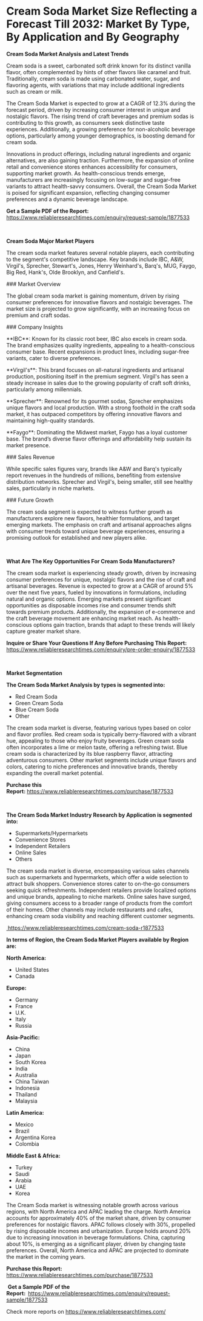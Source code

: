 <p><h1>Cream Soda Market Size Reflecting a Forecast Till 2032: Market By Type, By Application and By Geography</h1></p><p><strong>Cream Soda Market Analysis and Latest Trends</strong></p>
<p><p>Cream soda is a sweet, carbonated soft drink known for its distinct vanilla flavor, often complemented by hints of other flavors like caramel and fruit. Traditionally, cream soda is made using carbonated water, sugar, and flavoring agents, with variations that may include additional ingredients such as cream or milk.</p><p>The Cream Soda Market is expected to grow at a CAGR of 12.3% during the forecast period, driven by increasing consumer interest in unique and nostalgic flavors. The rising trend of craft beverages and premium sodas is contributing to this growth, as consumers seek distinctive taste experiences. Additionally, a growing preference for non-alcoholic beverage options, particularly among younger demographics, is boosting demand for cream soda.</p><p>Innovations in product offerings, including natural ingredients and organic alternatives, are also gaining traction. Furthermore, the expansion of online retail and convenience stores enhances accessibility for consumers, supporting market growth. As health-conscious trends emerge, manufacturers are increasingly focusing on low-sugar and sugar-free variants to attract health-savvy consumers. Overall, the Cream Soda Market is poised for significant expansion, reflecting changing consumer preferences and a dynamic beverage landscape.</p></p>
<p><strong>Get a Sample PDF of the Report:&nbsp;</strong> <a href="https://www.reliableresearchtimes.com/enquiry/request-sample/1877533?utm_campaign=2476&utm_medium=2&utm_source=Github&utm_content=ia&utm_term=14022025&utm_id=cream-soda">https://www.reliableresearchtimes.com/enquiry/request-sample/1877533</a></p>
<p>&nbsp;</p>
<p><strong>Cream Soda Major Market Players</strong></p>
<p><p>The cream soda market features several notable players, each contributing to the segment's competitive landscape. Key brands include IBC, A&W, Virgil's, Sprecher, Stewart's, Jones, Henry Weinhard's, Barq's, MUG, Faygo, Big Red, Hank's, Olde Brooklyn, and Canfield's. </p><p>### Market Overview</p><p>The global cream soda market is gaining momentum, driven by rising consumer preferences for innovative flavors and nostalgic beverages. The market size is projected to grow significantly, with an increasing focus on premium and craft sodas.</p><p>### Company Insights</p><p>**IBC**: Known for its classic root beer, IBC also excels in cream soda. The brand emphasizes quality ingredients, appealing to a health-conscious consumer base. Recent expansions in product lines, including sugar-free variants, cater to diverse preferences.</p><p>**Virgil's**: This brand focuses on all-natural ingredients and artisanal production, positioning itself in the premium segment. Virgil's has seen a steady increase in sales due to the growing popularity of craft soft drinks, particularly among millennials.</p><p>**Sprecher**: Renowned for its gourmet sodas, Sprecher emphasizes unique flavors and local production. With a strong foothold in the craft soda market, it has outpaced competitors by offering innovative flavors and maintaining high-quality standards.</p><p>**Faygo**: Dominating the Midwest market, Faygo has a loyal customer base. The brand’s diverse flavor offerings and affordability help sustain its market presence.</p><p>### Sales Revenue</p><p>While specific sales figures vary, brands like A&W and Barq's typically report revenues in the hundreds of millions, benefiting from extensive distribution networks. Sprecher and Virgil's, being smaller, still see healthy sales, particularly in niche markets.</p><p>### Future Growth</p><p>The cream soda segment is expected to witness further growth as manufacturers explore new flavors, healthier formulations, and target emerging markets. The emphasis on craft and artisanal approaches aligns with consumer trends toward unique beverage experiences, ensuring a promising outlook for established and new players alike.</p></p>
<p>&nbsp;</p>
<p><strong>What Are The Key Opportunities For Cream Soda Manufacturers?</strong></p>
<p><p>The cream soda market is experiencing steady growth, driven by increasing consumer preferences for unique, nostalgic flavors and the rise of craft and artisanal beverages. Revenue is expected to grow at a CAGR of around 5% over the next five years, fueled by innovations in formulations, including natural and organic options. Emerging markets present significant opportunities as disposable incomes rise and consumer trends shift towards premium products. Additionally, the expansion of e-commerce and the craft beverage movement are enhancing market reach. As health-conscious options gain traction, brands that adapt to these trends will likely capture greater market share.</p></p>
<p><strong>Inquire or Share Your Questions If Any Before Purchasing This Report:</strong> <a href="https://www.reliableresearchtimes.com/enquiry/pre-order-enquiry/1877533?utm_campaign=2476&utm_medium=2&utm_source=Github&utm_content=ia&utm_term=14022025&utm_id=cream-soda">https://www.reliableresearchtimes.com/enquiry/pre-order-enquiry/1877533</a></p>
<p>&nbsp;</p>
<p><strong>Market Segmentation</strong></p>
<p><strong>The Cream Soda Market Analysis by types is segmented into:</strong></p>
<p><ul><li>Red Cream Soda</li><li>Green Cream Soda</li><li>Blue Cream Soda</li><li>Other</li></ul></p>
<p><p>The cream soda market is diverse, featuring various types based on color and flavor profiles. Red cream soda is typically berry-flavored with a vibrant hue, appealing to those who enjoy fruity beverages. Green cream soda often incorporates a lime or melon taste, offering a refreshing twist. Blue cream soda is characterized by its blue raspberry flavor, attracting adventurous consumers. Other market segments include unique flavors and colors, catering to niche preferences and innovative brands, thereby expanding the overall market potential.</p></p>
<p><strong>Purchase this Report:&nbsp;</strong><a href="https://www.reliableresearchtimes.com/purchase/1877533?utm_campaign=2476&utm_medium=2&utm_source=Github&utm_content=ia&utm_term=14022025&utm_id=cream-soda">https://www.reliableresearchtimes.com/purchase/1877533</a></p>
<p>&nbsp;</p>
<p><strong>The Cream Soda Market Industry Research by Application is segmented into:</strong></p>
<p><ul><li>Supermarkets/Hypermarkets</li><li>Convenience Stores</li><li>Independent Retailers</li><li>Online Sales</li><li>Others</li></ul></p>
<p><p>The cream soda market is diverse, encompassing various sales channels such as supermarkets and hypermarkets, which offer a wide selection to attract bulk shoppers. Convenience stores cater to on-the-go consumers seeking quick refreshments. Independent retailers provide localized options and unique brands, appealing to niche markets. Online sales have surged, giving consumers access to a broader range of products from the comfort of their homes. Other channels may include restaurants and cafes, enhancing cream soda visibility and reaching different customer segments.</p></p>
<p><a href="https://www.reliableresearchtimes.com/cream-soda-r1877533?utm_campaign=2476&utm_medium=2&utm_source=Github&utm_content=ia&utm_term=14022025&utm_id=cream-soda">&nbsp;https://www.reliableresearchtimes.com/cream-soda-r1877533</a></p>
<p><strong>In terms of Region, the Cream Soda Market Players available by Region are:</strong></p>
<p>
    <p> <strong> North America: </strong>
        <ul>
            <li>United States</li>
            <li>Canada</li>
        </ul>
        </p> 
    <p> <strong> Europe: </strong>
        <ul>
            <li>Germany</li>
            <li>France</li>
            <li>U.K.</li>
            <li>Italy</li>
            <li>Russia</li>
        </ul>
        </p> 
    <p> <strong> Asia-Pacific: </strong>
        <ul>
            <li>China</li>
            <li>Japan</li>
            <li>South Korea</li>
            <li>India</li>
            <li>Australia</li>
            <li>China Taiwan</li>
            <li>Indonesia</li>
            <li>Thailand</li>
            <li>Malaysia</li>
        </ul>
        </p> 
    <p> <strong> Latin America: </strong>
        <ul>
            <li>Mexico</li>
            <li>Brazil</li>
            <li>Argentina Korea</li>
            <li>Colombia</li>
        </ul>
        </p> 
    <p> <strong> Middle East & Africa: </strong>
        <ul>
            <li>Turkey</li>
            <li>Saudi</li>
            <li>Arabia</li>
            <li>UAE</li>
            <li>Korea</li>
        </ul>
    </p>
    </p>
<p><p>The Cream Soda market is witnessing notable growth across various regions, with North America and APAC leading the charge. North America accounts for approximately 40% of the market share, driven by consumer preferences for nostalgic flavors. APAC follows closely with 30%, propelled by rising disposable incomes and urbanization. Europe holds around 20% due to increasing innovation in beverage formulations. China, capturing about 10%, is emerging as a significant player, driven by changing taste preferences. Overall, North America and APAC are projected to dominate the market in the coming years.</p></p>
<p><strong>Purchase this Report: </strong><a href="https://www.reliableresearchtimes.com/purchase/1877533?utm_campaign=2476&utm_medium=2&utm_source=Github&utm_content=ia&utm_term=14022025&utm_id=cream-soda">https://www.reliableresearchtimes.com/purchase/1877533</a></p>
<p>&nbsp;<strong>Get a Sample PDF of the Report:&nbsp;&nbsp;</strong><a href="https://www.reliableresearchtimes.com/enquiry/request-sample/1877533?utm_campaign=2476&utm_medium=2&utm_source=Github&utm_content=ia&utm_term=14022025&utm_id=cream-soda">https://www.reliableresearchtimes.com/enquiry/request-sample/1877533</a></p>
<p><strong></strong></p>
<p>Check more reports on <a href="https://www.reliableresearchtimes.com/?utm_campaign=2476&utm_medium=2&utm_source=Github&utm_content=ia&utm_term=14022025&utm_id=cream-soda">https://www.reliableresearchtimes.com/</a></p>
